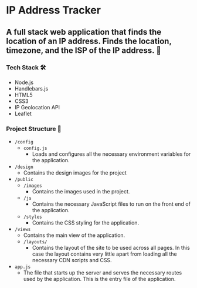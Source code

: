 # IP Address Tracker

## A full stack web application that finds the location of an IP address. Finds the location, timezone, and the ISP of the IP address. :round_pushpin:

### Tech Stack :hammer_and_wrench:

-   Node.js
-   Handlebars.js
-   HTML5
-   CSS3
-   IP Geolocation API
-   Leaflet

### Project Structure :open_file_folder:

-   `/config`
    -   `config.js`
        -   Loads and configures all the necessary environment variables for the application.
-   `/design`
    -   Contains the design images for the project
-   `/public`
    -   `/images`
        -   Contains the images used in the project.
    -   `/js`
        -   Contains the necessary JavaScript files to run on the front end of the application.
    -   `/styles`
        -   Contains the CSS styling for the application.
-   `/views`
    -   Contains the main view of the application.
    -   `/layouts/`
        -   Contains the layout of the site to be used across all pages. In this case the layout contains very little apart from loading all the necessary CDN scripts and CSS.
-   `app.js`
    -   The file that starts up the server and serves the necessary routes used by the application. This is the entry file of the application.
